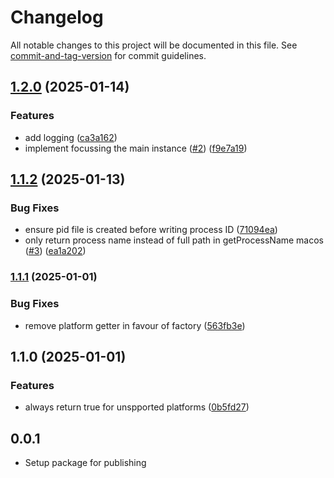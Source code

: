 # Changelog

All notable changes to this project will be documented in this file. See [commit-and-tag-version](https://github.com/absolute-version/commit-and-tag-version) for commit guidelines.

## [1.2.0](https://github.com/necodeIT/flutter_single_instance/compare/v1.1.2...v1.2.0) (2025-01-14)


### Features

* add logging ([ca3a162](https://github.com/necodeIT/flutter_single_instance/commit/ca3a162d5c4370eb5d6cbb122e9ccf37b68ca454))
* implement focussing the main instance ([#2](https://github.com/necodeIT/flutter_single_instance/issues/2)) ([f9e7a19](https://github.com/necodeIT/flutter_single_instance/commit/f9e7a19f34a1f3e7922cbd7a947cc907eefdc674))

## [1.1.2](https://github.com/necodeIT/flutter_single_instance/compare/v1.1.1...v1.1.2) (2025-01-13)


### Bug Fixes

* ensure pid file is created before writing process ID ([71094ea](https://github.com/necodeIT/flutter_single_instance/commit/71094ea95d504a7bd879f5a7f4d8099f38c4ea6e))
* only return process name instead of full path in getProcessName macos ([#3](https://github.com/necodeIT/flutter_single_instance/issues/3)) ([ea1a202](https://github.com/necodeIT/flutter_single_instance/commit/ea1a2029d3e7bb971fc9e7f99f35fc5c356f5618))

### [1.1.1](https://github.com/necodeIT/flutter_single_instance/compare/v1.1.0...v1.1.1) (2025-01-01)


### Bug Fixes

* remove platform getter in favour of factory ([563fb3e](https://github.com/necodeIT/flutter_single_instance/commit/563fb3eb4890050341a894435fe80d441d098cdd))

## 1.1.0 (2025-01-01)


### Features

* always return true for unspported platforms ([0b5fd27](https://github.com/necodeIT/flutter_single_instance/commit/0b5fd2701303fc938260e45794efb2ba8466f081))

## 0.0.1

* Setup package for publishing
